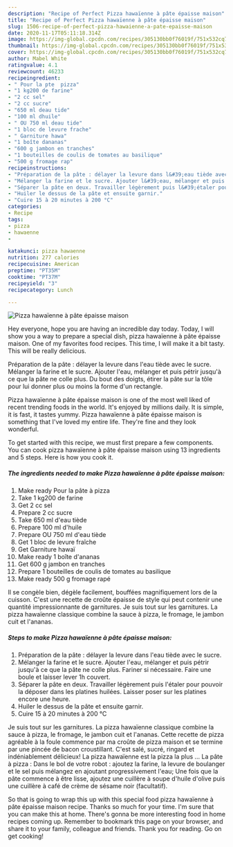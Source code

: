 ```yaml
---
description: "Recipe of Perfect Pizza hawaïenne à pâte épaisse maison"
title: "Recipe of Perfect Pizza hawaïenne à pâte épaisse maison"
slug: 1506-recipe-of-perfect-pizza-hawaienne-a-pate-epaisse-maison
date: 2020-11-17T05:11:18.314Z
image: https://img-global.cpcdn.com/recipes/305130bb0f76019f/751x532cq70/pizza-hawaienne-a-pate-epaisse-maison-photo-principale-de-la-recette.jpg
thumbnail: https://img-global.cpcdn.com/recipes/305130bb0f76019f/751x532cq70/pizza-hawaienne-a-pate-epaisse-maison-photo-principale-de-la-recette.jpg
cover: https://img-global.cpcdn.com/recipes/305130bb0f76019f/751x532cq70/pizza-hawaienne-a-pate-epaisse-maison-photo-principale-de-la-recette.jpg
author: Mabel White
ratingvalue: 4.1
reviewcount: 46233
recipeingredient:
- " Pour la pte  pizza"
- "1 kg200 de farine"
- "2 cc sel"
- "2 cc sucre"
- "650 ml deau tide"
- "100 ml dhuile"
- " OU 750 ml deau tide"
- "1 bloc de levure frache"
- " Garniture hawa"
- "1 boîte dananas"
- "600 g jambon en tranches"
- "1 bouteilles de coulis de tomates au basilique"
- "500 g fromage rap"
recipeinstructions:
- "Préparation de la pâte : délayer la levure dans l&#39;eau tiède avec le sucre."
- "Mélanger la farine et le sucre. Ajouter l&#39;eau, mélanger et puis pétrir jusqu&#39;à ce que la pâte ne colle plus. Fariner si nécessaire. Faire une boule et laisser lever 1h couvert."
- "Séparer la pâte en deux. Travailler légèrement puis l&#39;étaler pour pouvoir la déposer dans les platines huilées. Laisser poser sur les platines encore une heure."
- "Huiler le dessus de la pâte et ensuite garnir."
- "Cuire 15 à 20 minutes à 200 °C"
categories:
- Recipe
tags:
- pizza
- hawaenne
- 

katakunci: pizza hawaenne  
nutrition: 277 calories
recipecuisine: American
preptime: "PT35M"
cooktime: "PT37M"
recipeyield: "3"
recipecategory: Lunch

---
```



![Pizza hawaïenne à pâte épaisse maison](https://img-global.cpcdn.com/recipes/305130bb0f76019f/751x532cq70/pizza-hawaienne-a-pate-epaisse-maison-photo-principale-de-la-recette.jpg)

Hey everyone, hope you are having an incredible day today. Today, I will show you a way to prepare a special dish, pizza hawaïenne à pâte épaisse maison. One of my favorites food recipes. This time, I will make it a bit tasty. This will be really delicious.

Préparation de la pâte : délayer la levure dans l&#39;eau tiède avec le sucre. Mélanger la farine et le sucre. Ajouter l&#39;eau, mélanger et puis pétrir jusqu&#39;à ce que la pâte ne colle plus. Du bout des doigts, étirer la pâte sur la tôle pour lui donner plus ou moins la forme d&#39;un rectangle.

Pizza hawaïenne à pâte épaisse maison is one of the most well liked of recent trending foods in the world. It's enjoyed by millions daily. It is simple, it is fast, it tastes yummy. Pizza hawaïenne à pâte épaisse maison is something that I've loved my entire life. They're fine and they look wonderful.


To get started with this recipe, we must first prepare a few components. You can cook pizza hawaïenne à pâte épaisse maison using 13 ingredients and 5 steps. Here is how you cook it.

<!--inarticleads1-->

##### The ingredients needed to make Pizza hawaïenne à pâte épaisse maison:

1. Make ready  Pour la pâte à pizza
1. Take 1 kg200 de farine
1. Get 2 cc sel
1. Prepare 2 cc sucre
1. Take 650 ml d&#39;eau tiède
1. Prepare 100 ml d&#39;huile
1. Prepare  OU 750 ml d&#39;eau tiède
1. Get 1 bloc de levure fraîche
1. Get  Garniture hawaï
1. Make ready 1 boîte d&#39;ananas
1. Get 600 g jambon en tranches
1. Prepare 1 bouteilles de coulis de tomates au basilique
1. Make ready 500 g fromage rapé


Il se congèle bien, dégèle facilement, bouffées magnifiquement lors de la cuisson. C&#39;est une recette de croûte épaisse de style qui peut contenir une quantité impressionnante de garnitures. Je suis tout sur les garnitures. La pizza hawaïenne classique combine la sauce à pizza, le fromage, le jambon cuit et l&#39;ananas. 

<!--inarticleads2-->

##### Steps to make Pizza hawaïenne à pâte épaisse maison:

1. Préparation de la pâte : délayer la levure dans l&#39;eau tiède avec le sucre.
1. Mélanger la farine et le sucre. Ajouter l&#39;eau, mélanger et puis pétrir jusqu&#39;à ce que la pâte ne colle plus. Fariner si nécessaire. Faire une boule et laisser lever 1h couvert.
1. Séparer la pâte en deux. Travailler légèrement puis l&#39;étaler pour pouvoir la déposer dans les platines huilées. Laisser poser sur les platines encore une heure.
1. Huiler le dessus de la pâte et ensuite garnir.
1. Cuire 15 à 20 minutes à 200 °C


Je suis tout sur les garnitures. La pizza hawaïenne classique combine la sauce à pizza, le fromage, le jambon cuit et l&#39;ananas. Cette recette de pizza agréable à la foule commence par ma croûte de pizza maison et se termine par une pincée de bacon croustillant. C&#39;est salé, sucré, ringard et indéniablement délicieux! La pizza hawaïenne est la pizza la plus … La pâte à pizza : Dans le bol de votre robot : ajoutez la farine, la levure de boulanger et le sel puis mélangez en ajoutant progressivement l&#39;eau; Une fois que la pâte commence à être lisse, ajoutez une cuillère à soupe d&#39;huile d&#39;olive puis une cuillère à café de crème de sésame noir (facultatif). 

So that is going to wrap this up with this special food pizza hawaïenne à pâte épaisse maison recipe. Thanks so much for your time. I'm sure that you can make this at home. There's gonna be more interesting food in home recipes coming up. Remember to bookmark this page on your browser, and share it to your family, colleague and friends. Thank you for reading. Go on get cooking!
